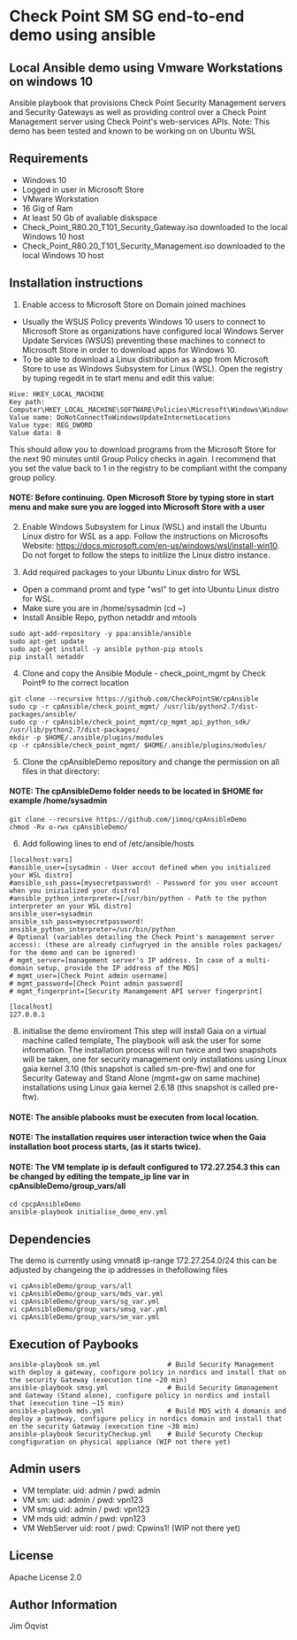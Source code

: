 Check Point SM SG end-to-end demo using ansible
=========

Local Ansible demo using Vmware Workstations on windows 10
------------
Ansible playbook that provisions Check Point Security Management servers and Security Gateways as well as providing control over a Check Point Management server using Check Point's web-services APIs.
Note: This demo has been tested and known to be working on on Ubuntu WSL

Requirements
------------
- Windows 10
- Logged in user in Microsoft Store
- VMware Workstation
- 16 Gig of Ram
- At least 50 Gb of avaliable diskspace
- Check_Point_R80.20_T101_Security_Gateway.iso downloaded to the local Windows 10 host
- Check_Point_R80.20_T101_Security_Management.iso downloaded to the local Windows 10 host

Installation instructions
--------------
1. Enable access to Microsoft Store on Domain joined machines
 - Usually the WSUS Policy prevents Windows 10 users to connect to Microsoft Store as organizations have configured local  Windows Server Update Services (WSUS) preventing these machines to connect to Microsoft Store in order to download apps for Windows 10.
 - To be able to download a Linux distribution as a app from Microsoft Store to use as Windows Subsystem for Linux (WSL). Open the registry by tuping regedit in te start menu and edit this value:
```
Hive: HKEY_LOCAL_MACHINE 
Key path: Computer\HKEY_LOCAL_MACHINE\SOFTWARE\Policies\Microsoft\Windows\WindowsUpdate 
Value name: DoNotConnectToWindowsUpdateInternetLocations 
Value type: REG_DWORD 
Value data: 0
```
This should allow you to download programs from the Microsoft Store for the next 90 minutes until Group Policy checks in again.
I recommend that you set the value back to 1 in the registry to be compliant witht the company group policy.
#### NOTE: Before continuing. Open Microsoft Store by typing store in start menu and make sure you are logged into Microsoft Store with a user

2. Enable Windows Subsystem for Linux (WSL) and install the Ubuntu Linux distro for WSL as a app.
Follow the instructions on Microsofts Website: https://docs.microsoft.com/en-us/windows/wsl/install-win10. Do not forget to follow the steps to initilize the Linux distro instance.

3. Add required packages to your Ubuntu Linux distro for WSL
 - Open a command promt and type "wsl" to get into Ubuntu Linux distro for WSL.
 - Make sure you are in /home/sysadmin (cd ~)
 - Install Ansible Repo, python netaddr and mtools
```
sudo apt-add-repository -y ppa:ansible/ansible
sudo apt-get update
sudo apt-get install -y ansible python-pip mtools
pip install netaddr
```

4. Clone and copy the Ansible Module - check_point_mgmt by Check Point® to the correct location
```
git clone --recursive https://github.com/CheckPointSW/cpAnsible
sudo cp -r cpAnsible/check_point_mgmt/ /usr/lib/python2.7/dist-packages/ansible/
sudo cp -r cpAnsible/check_point_mgmt/cp_mgmt_api_python_sdk/ /usr/lib/python2.7/dist-packages/
mkdir -p $HOME/.ansible/plugins/modules
cp -r cpAnsible/check_point_mgmt/ $HOME/.ansible/plugins/modules/
```

5. Clone the cpAnsibleDemo repository and change the permission on all files in that directory:
#### NOTE: The cpAnsibleDemo folder needs to be located in $HOME for example /home/sysadmin
```git
git clone --recursive https://github.com/jimoq/cpAnsibleDemo
chmod -Rv o-rwx cpAnsibleDemo/
```

6. Add following lines to end of /etc/ansible/hosts
```
[localhost:vars]
#ansible_user=[sysadmin - User accout defined when you initialized your WSL distro]
#ansible_ssh_pass=[mysecretpassword! - Password for you user account when you inizialized your distro]
#ansible_python_interpreter=[/usr/bin/python - Path to the python interpreter on your WSL distro]
ansible_user=sysadmin
ansible_ssh_pass=mysecretpassword!
ansible_python_interpreter=/usr/bin/python
# Optional (variables detailing the Check Point's management server access): (these are already cinfugryed in the ansible roles packages/ for the demo and can be ignored)
# mgmt_server=[management server's IP address. In case of a multi-domain setup, provide the IP address of the MDS]
# mgmt_user=[Check Point admin username]
# mgmt_password=[Check Point admin password]
# mgmt_fingerprint=[Security Manamgement API server fingerprint]

[localhost]
127.0.0.1
```

8. initialise the demo enviroment
This step will install Gaia on a virtual machine called template, The playbook will ask the user for some information. The installation process will run twice and two snapshots will be taken, one for security management only installations using Linux gaia kernel 3.10 (this snapshot is called sm-pre-ftw) and one for Security Gateway and Stand Alone (mgmt+gw on same machine) installations using Linux gaia kernel 2.6.18 (this snapshot is called pre-ftw). 
#### NOTE: The ansible plabooks must be executen from local location.
#### NOTE: The installation requires user interaction twice when the Gaia installation boot process starts, (as it starts twice).
#### NOTE: The VM template ip is default configured to 172.27.254.3 this can be changed by editing the tempate_ip line var in cpAnsibleDemo/group_vars/all
```
cd cpcpAnsibleDemo
ansible-playbook initialise_demo_env.yml
```

Dependencies
------------
The demo is currently using vmnat8 ip-range 172.27.254.0/24 this can be adjusted by changeing the ip addresses in thefollowing files
```
vi cpAnsibleDemo/group_vars/all
vi cpAnsibleDemo/group_vars/mds_var.yml
vi cpAnsibleDemo/group_vars/sg_var.yml
vi cpAnsibleDemo/group_vars/smsg_var.yml
vi cpAnsibleDemo/group_vars/sm_var.yml
```

Execution of Paybooks
----------------
```
ansible-playbook sm.yml                 # Build Security Management with deploy a gateway, configure policy in nordics and install that on the security Gateway (execution tine ~20 min)
ansible-playbook smsg.yml               # Build Security Gmanagement and Gateway (Stand alone), configure policy in nordics and install that (execution tine ~15 min)
ansible-playbook mds.yml                # Build MDS with 4 domanis and deploy a gateway, configure policy in nordics domain and install that on the security Gateway (execution tine ~30 min)
ansible-playbook SecurityCheckup.yml    # Build Securoty Checkup congfiguration on physical appliance (WIP not there yet)
```

Admin users
-------
- VM template:    uid: admin / pwd: admin
- VM sm:          uid: admin / pwd: vpn123
- VM smsg         uid: admin / pwd: vpn123
- VM mds          uid: admin / pwd: vpn123
- VM WebServer    uid: root / pwd: Cpwins1! (WIP not there yet)

License
-------
Apache License 2.0

Author Information
------------------
Jim Öqvist



